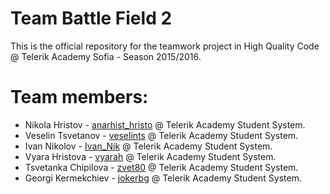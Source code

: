 # Team Battle Field 2
This is the official repository for the teamwork project in High Quality Code @ Telerik Academy Sofia - Season 2015/2016.
# Team members:
  - Nikola Hristov - [anarhist_hristo](https://telerikacademy.com/Users/anarhist_hristov) @ Telerik Academy Student System.
  - Veselin Tsvetanov - [veselints](https://telerikacademy.com/Users/veselints) @ Telerik Academy Student System.
  - Ivan Nikolov - [Ivan_Nik](https://telerikacademy.com/Users/Ivan_Nik) @ Telerik Academy Student System.
  - Vyara Hristova - [vyarah](https://telerikacademy.com/Users/vyarah) @ Telerik Academy Student System.
  - Tsvetanka Chipilova - [zvet80](https://telerikacademy.com/Users/zvet80) @ Telerik Academy Student System.
  - Georgi Kermekchiev - [jokerbg](https://telerikacademy.com/Users/jokerbg) @ Telerik Academy Student System.
